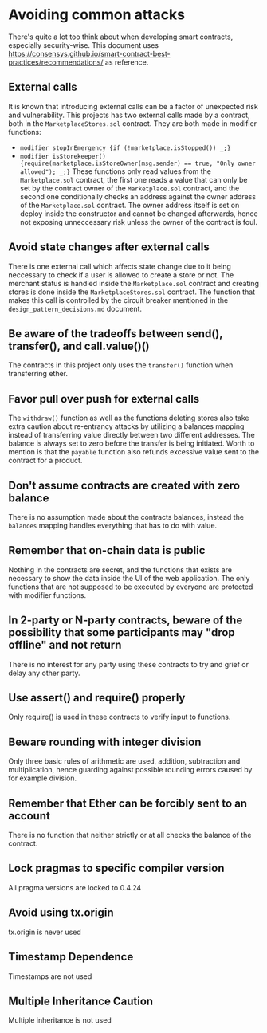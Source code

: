 # Avoiding common attacks

There's quite a lot too think about when developing smart contracts, especially security-wise.
This document uses https://consensys.github.io/smart-contract-best-practices/recommendations/ as reference.

## External calls

It is known that introducing external calls can be a factor of unexpected risk and vulnerability.
This projects has two external calls made by a contract, both in the `MarketplaceStores.sol` contract.
They are both made in modifier functions:

- `modifier stopInEmergency {if (!marketplace.isStopped()) _;}`
- `modifier isStorekeeper() {require(marketplace.isStoreOwner(msg.sender) == true, "Only owner allowed"); _;}`
  These functions only read values from the `Marketplace.sol` contract, the first one reads a value that can only be set by the contract owner of the `Marketplace.sol` contract, and the second one conditionally checks an address against the owner address of the `Marketplace.sol` contract.
  The owner address itself is set on deploy inside the constructor and cannot be changed afterwards, hence not exposing unneccessary risk unless the owner of the contract is foul.

## Avoid state changes after external calls

There is one external call which affects state change due to it being neccessary to check if a user is allowed to create a store or not. The merchant status is handled inside the `Marketplace.sol` contract and creating stores is done inside the `MarketplaceStores.sol` contract.
The function that makes this call is controlled by the circuit breaker mentioned in the `design_pattern_decisions.md` document.

## Be aware of the tradeoffs between send(), transfer(), and call.value()()

The contracts in this project only uses the `transfer()` function when transferring ether.

## Favor pull over push for external calls

The `withdraw()` function as well as the functions deleting stores also take extra caution about re-entrancy attacks by utilizing a balances mapping instead of transferring value directly between two different addresses. The balance is always set to zero before the transfer is being initiated.
Worth to mention is that the `payable` function also refunds excessive value sent to the contract for a product.

## Don't assume contracts are created with zero balance

There is no assumption made about the contracts balances, instead the `balances` mapping handles everything that has to do with value.

## Remember that on-chain data is public

Nothing in the contracts are secret, and the functions that exists are necessary to show the data inside the UI of the web application.
The only functions that are not supposed to be executed by everyone are protected with modifier functions.

## In 2-party or N-party contracts, beware of the possibility that some participants may "drop offline" and not return

There is no interest for any party using these contracts to try and grief or delay any other party.

## Use assert() and require() properly

Only require() is used in these contracts to verify input to functions.

## Beware rounding with integer division

Only three basic rules of arithmetic are used, addition, subtraction and multiplication, hence guarding against possible rounding errors caused by for example division.

## Remember that Ether can be forcibly sent to an account

There is no function that neither strictly or at all checks the balance of the contract.

## Lock pragmas to specific compiler version

All pragma versions are locked to 0.4.24

## Avoid using tx.origin

tx.origin is never used

## Timestamp Dependence

Timestamps are not used

## Multiple Inheritance Caution

Multiple inheritance is not used
